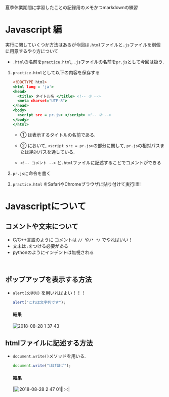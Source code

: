 夏季休業期間に学習したことの記録用のメモかつmarkdownの練習

# Javascript 編

実行に関していくつか方法はあるが今回は`.html`ファイルと`.js`ファイルを別個に用意するやり方について


- `.html`の名前を`practice.html`, `.js`ファイルの名前を`pr.js`として今回は扱う.

1. `practice.html`として以下の内容を保存する

    ``` html:practice.html
    <!DOCTYPE html>
    <html lang = 'ja'>
    <head>
      <title> タイトル名 </title> <!-- ① -->
      <meta charset="UTF-8"> 
    </head>
    <body>
      <script src = pr.js> </script> <!-- ② -->
    </body>
    </html>
    ```

   - ① は表示するタイトルの名前である.

   - ② において, `<script src = pr.js>`の部分に関して, `pr.js`の相対パスまたは絶対パスを通している.
   
   - `<!-- コメント -->` と`.html`ファイルに記述することでコメントができる
   
 2. `pr.js`に命令を書く
 
 3. `practice.html` をSafariやChromeブラウザに貼り付けて実行!!!!!

# Javascriptについて

## コメントや文末について 
- C/C++言語のように コメントは `// `や`/* */` でやればいい！
- 文末は`;`をつける必要がある
- pythonのようにインデントは無視される
<br />

## ポップアップを表示する方法

- `alert(文字列)` を用いればよい！！！
    
    ```js
    alert("これは文字列です");
    ```

    #### 結果

    ![2018-08-28 1 37 43](https://user-images.githubusercontent.com/34710586/44672316-078d8700-aa63-11e8-8bbc-2ac1af5195b7.png)
    
## htmlファイルに記述する方法

- `document.write()`メソッドを用いる.

   ```js
   document.write("ほげほげ");
   ```
   
   
   #### 結果
   
   
   |![2018-08-28 2 47 01](https://user-images.githubusercontent.com/34710586/44675910-bbdfdb00-aa6c-11e8-8f82-277a93c0e3ac.png)||:-:|





